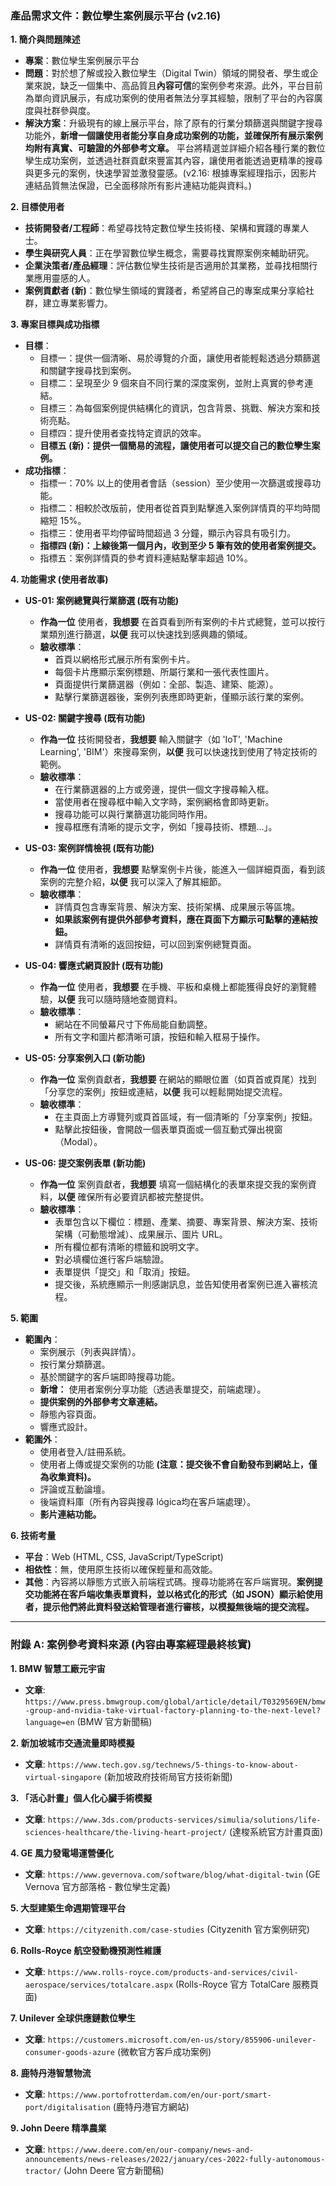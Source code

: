 ### 產品需求文件：數位孿生案例展示平台 (v2.16)

**1. 簡介與問題陳述**
*   **專案**：數位孿生案例展示平台
*   **問題**：對於想了解或投入數位孿生（Digital Twin）領域的開發者、學生或企業來說，缺乏一個集中、高品質且**內容可信**的案例參考來源。此外，平台目前為單向資訊展示，有成功案例的使用者無法分享其經驗，限制了平台的內容廣度與社群參與度。
*   **解決方案**：升級現有的線上展示平台，除了原有的行業分類篩選與關鍵字搜尋功能外，**新增一個讓使用者能分享自身成功案例的功能，並確保所有展示案例均附有真實、可驗證的外部參考文章。** 平台將精選並詳細介紹各種行業的數位孿生成功案例，並透過社群貢獻來豐富其內容，讓使用者能透過更精準的搜尋與更多元的案例，快速學習並激發靈感。(v2.16: 根據專案經理指示，因影片連結品質無法保證，已全面移除所有影片連結功能與資料。)

**2. 目標使用者**
*   **技術開發者/工程師**：希望尋找特定數位孿生技術棧、架構和實踐的專業人士。
*   **學生與研究人員**：正在學習數位孿生概念，需要尋找實際案例來輔助研究。
*   **企業決策者/產品經理**：評估數位孿生技術是否適用於其業務，並尋找相關行業應用靈感的人。
*   **案例貢獻者 (新)**：數位孿生領域的實踐者，希望將自己的專案成果分享給社群，建立專業影響力。

**3. 專案目標與成功指標**
*   **目標**：
    *   目標一：提供一個清晰、易於導覽的介面，讓使用者能輕鬆透過分類篩選和關鍵字搜尋找到案例。
    *   目標二：呈現至少 9 個來自不同行業的深度案例，並附上真實的參考連結。
    *   目標三：為每個案例提供結構化的資訊，包含背景、挑戰、解決方案和技術亮點。
    *   目標四：提升使用者查找特定資訊的效率。
    *   **目標五 (新)：提供一個簡易的流程，讓使用者可以提交自己的數位孿生案例。**
*   **成功指標**：
    *   指標一：70% 以上的使用者會話（session）至少使用一次篩選或搜尋功能。
    *   指標二：相較於改版前，使用者從首頁到點擊進入案例詳情頁的平均時間縮短 15%。
    *   指標三：使用者平均停留時間超過 3 分鐘，顯示內容具有吸引力。
    *   **指標四 (新)：上線後第一個月內，收到至少 5 筆有效的使用者案例提交。**
    *   指標五：案例詳情頁的參考資料連結點擊率超過 10%。

**4. 功能需求 (使用者故事)**
*   **US-01: 案例總覽與行業篩選 (既有功能)**
    *   **作為一位** 使用者，**我想要** 在首頁看到所有案例的卡片式總覽，並可以按行業類別進行篩選，**以便** 我可以快速找到感興趣的領域。
    *   **驗收標準**：
        *   首頁以網格形式展示所有案例卡片。
        *   每個卡片應顯示案例標題、所屬行業和一張代表性圖片。
        *   頁面提供行業篩選器（例如：全部、製造、建築、能源）。
        *   點擊行業篩選器後，案例列表應即時更新，僅顯示該行業的案例。

*   **US-02: 關鍵字搜尋 (既有功能)**
    *   **作為一位** 技術開發者，**我想要** 輸入關鍵字（如 'IoT', 'Machine Learning', 'BIM'）來搜尋案例，**以便** 我可以快速找到使用了特定技術的範例。
    *   **驗收標準**：
        *   在行業篩選器的上方或旁邊，提供一個文字搜尋輸入框。
        *   當使用者在搜尋框中輸入文字時，案例網格會即時更新。
        *   搜尋功能可以與行業篩選功能同時作用。
        *   搜尋框應有清晰的提示文字，例如「搜尋技術、標題...」。

*   **US-03: 案例詳情檢視 (既有功能)**
    *   **作為一位** 使用者，**我想要** 點擊案例卡片後，能進入一個詳細頁面，看到該案例的完整介紹，**以便** 我可以深入了解其細節。
    *   **驗收標準**：
        *   詳情頁包含專案背景、解決方案、技術架構、成果展示等區塊。
        *   **如果該案例有提供外部參考資料，應在頁面下方顯示可點擊的連結按鈕。**
        *   詳情頁有清晰的返回按鈕，可以回到案例總覽頁面。

*   **US-04: 響應式網頁設計 (既有功能)**
    *   **作為一位** 使用者，**我想要** 在手機、平板和桌機上都能獲得良好的瀏覽體驗，**以便** 我可以隨時隨地查閱資料。
    *   **驗收標準**：
        *   網站在不同螢幕尺寸下佈局能自動調整。
        *   所有文字和圖片都清晰可讀，按鈕和輸入框易于操作。

*   **US-05: 分享案例入口 (新功能)**
    *   **作為一位** 案例貢獻者，**我想要** 在網站的顯眼位置（如頁首或頁尾）找到「分享您的案例」按鈕或連結，**以便** 我可以輕鬆開始提交流程。
    *   **驗收標準**：
        *   在主頁面上方導覽列或頁首區域，有一個清晰的「分享案例」按鈕。
        *   點擊此按鈕後，會開啟一個表單頁面或一個互動式彈出視窗（Modal）。

*   **US-06: 提交案例表單 (新功能)**
    *   **作為一位** 案例貢獻者，**我想要** 填寫一個結構化的表單來提交我的案例資料，**以便** 確保所有必要資訊都被完整提供。
    *   **驗收標準**：
        *   表單包含以下欄位：標題、產業、摘要、專案背景、解決方案、技術架構（可動態增減）、成果展示、圖片 URL。
        *   所有欄位都有清晰的標籤和說明文字。
        *   對必填欄位進行客戶端驗證。
        *   表單提供「提交」和「取消」按鈕。
        *   提交後，系統應顯示一則感謝訊息，並告知使用者案例已進入審核流程。

**5. 範圍**
*   **範圍內**：
    *   案例展示（列表與詳情）。
    *   按行業分類篩選。
    *   基於關鍵字的客戶端即時搜尋功能。
    *   **新增：** 使用者案例分享功能（透過表單提交，前端處理）。
    *   **提供案例的外部參考文章連結。**
    *   靜態內容頁面。
    *   響應式設計。
*   **範圍外**：
    *   使用者登入/註冊系統。
    *   使用者上傳或提交案例的功能 **(注意：提交後不會自動發布到網站上，僅為收集資料)。**
    *   評論或互動論壇。
    *   後端資料庫（所有內容與搜尋 lógica均在客戶端處理）。
    *   **影片連結功能。**

**6. 技術考量**
*   **平台**：Web (HTML, CSS, JavaScript/TypeScript)
*   **相依性**：無，使用原生技術以確保輕量和高效能。
*   **其他**：內容將以靜態方式嵌入前端程式碼。搜尋功能將在客戶端實現。**案例提交功能將在客戶端收集表單資料，並以格式化的形式（如 JSON）顯示給使用者，提示他們將此資料發送給管理者進行審核，以模擬無後端的提交流程。**

---
### 附錄 A: 案例參考資料來源 (內容由專案經理最終核實)

**1. BMW 智慧工廠元宇宙**
*   **文章**: `https://www.press.bmwgroup.com/global/article/detail/T0329569EN/bmw-group-and-nvidia-take-virtual-factory-planning-to-the-next-level?language=en` (BMW 官方新聞稿)

**2. 新加坡城市交通流量即時模擬**
*   **文章**: `https://www.tech.gov.sg/technews/5-things-to-know-about-virtual-singapore` (新加坡政府技術局官方技術新聞)

**3. 「活心計畫」個人化心臟手術模擬**
*   **文章**: `https://www.3ds.com/products-services/simulia/solutions/life-sciences-healthcare/the-living-heart-project/` (達梭系統官方計畫頁面)

**4. GE 風力發電場運營優化**
*   **文章**: `https://www.gevernova.com/software/blog/what-digital-twin` (GE Vernova 官方部落格 - 數位孿生定義)

**5. 大型建築生命週期管理平台**
*   **文章**: `https://cityzenith.com/case-studies` (Cityzenith 官方案例研究)

**6. Rolls-Royce 航空發動機預測性維護**
*   **文章**: `https://www.rolls-royce.com/products-and-services/civil-aerospace/services/totalcare.aspx` (Rolls-Royce 官方 TotalCare 服務頁面)

**7. Unilever 全球供應鏈數位孿生**
*   **文章**: `https://customers.microsoft.com/en-us/story/855906-unilever-consumer-goods-azure` (微軟官方客戶成功案例)

**8. 鹿特丹港智慧物流**
*   **文章**: `https://www.portofrotterdam.com/en/our-port/smart-port/digitalisation` (鹿特丹港官方網站)

**9. John Deere 精準農業**
*   **文章**: `https://www.deere.com/en/our-company/news-and-announcements/news-releases/2022/january/ces-2022-fully-autonomous-tractor/` (John Deere 官方新聞稿)
